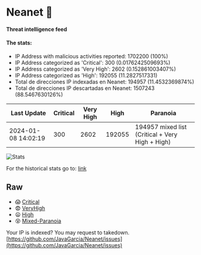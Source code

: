 # Neanet :hocho:
#### Threat intelligence feed
#### The stats:

- IP Address with malicious activities reported: 1702200 (100%)
- IP Address categorized as 'Critical':  300 (0.0176242509693%)
- IP Address categorized as 'Very High':  2602 (0.152861003407%)
- IP Address categorized as 'High':  192055 (11.2827517331)
- Total de direcciones IP indexadas en Neanet:  194957 (11.4532369874%)
- Total de direcciones IP descartadas en Neanet:  1507243 (88.5467630126%)

| Last Update | Critical | Very High | High | Paranoia |
| --- | --- | --- | --- | --- |
| 2024-01-08 14:02:19 | 300 | 2602 | 192055 | 194957 mixed list (Critical + Very High + High)|

![Stats](https://docs.google.com/spreadsheets/d/e/2PACX-1vSnaNMIXVabIpDJjufMlzH7poXnshF3mgd8Is1g9ytUEzVsP5my4Trn8f-xkoLLQ38xpL3HtmUexLo6/pubchart?oid=501124687&format=image)

For the historical stats go to: [link](/stats.csv)
## Raw
- :scream: [Critical](https://raw.githubusercontent.com/JavaGarcia/Neanet/master/blacklists/neanet_critical.txt)
- :fearful: [VeryHigh](https://raw.githubusercontent.com/JavaGarcia/Neanet/master/blacklists/neanet_veryHigh.txt)
- :frowning: [High](https://raw.githubusercontent.com/JavaGarcia/Neanet/master/blacklists/neanet_high.txt)
- :dizzy_face: [Mixed-Paranoia](https://raw.githubusercontent.com/JavaGarcia/Neanet/master/blacklists/neanet_all.txt)


Your IP is indexed? You may request to takedown. [https://github.com/JavaGarcia/Neanet/issues](https://github.com/JavaGarcia/Neanet/issues)



































































































































































































































































































































































































































































































































































































































































































































































































































































































































































































































































































































































































































































































































































































































































































































































































































































































































































































































































































































































































































































































































































































































































































































































































































































































































































































































































































































































































































































































































































































































































































































































































































































































































































































































































































































































































































































































































































































































































































































































































































































































































































































































































































































































































































































































































































































































































































































































































































































































































































































































































































































































































































































































































































































































































































































































































































































































































































































































































































































































































































































































































































































































































































































































































































































































































































































































































































































































































































































































































































































































































































































































































































































































































































































































































































































































































































































































































































































































































































































































































































































































































































































































































































































































































































































































































































































































































































































































































































































































































































































































































































































































































































































































































































































































































































































































































































































































































































































































































































































































































































































































































































































































































































































































































































































































































































































































































































































































































































































































































































































































































































































































































































































































































































































































































































































































































































































































































































































































































































































































































































































































































































































































































































































































































































































































































































































































































































































































































































































































































































































































































































































































































































































































































































































































































































































































































































































































































































































































































































































































































































































































































































































































































































































































































































































































































































































































































































































































































































































































































































































































































































































































































































































































































































































































































































































































































































































































































































































































































































































































































































































































































































































































































































































































































































































































































































































































































































































































































































































































































































































































































































































































